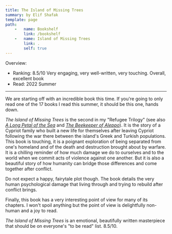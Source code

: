 ```yaml
---
title: The Island of Missing Trees
summary: by Elif Shafak
template: page
path:
    -   name: Bookshelf
        link: /bookshelf
    -   name: Island of Missing Trees
        link: .
        self: true
---
```


Overview:

- Ranking: 8.5/10 Very engaging, very well-written, very touching. Overall, excellent book
- Read: 2022 Summer

---

We are starting off with an incredible book this time. If you're going to only read one of the 17 books I read this summer, it should be this one, hands down.

*The Island of Missing Trees* is the second in my "Refugee Trilogy" (see also [*A Long Petal of the Sea*](../a-long-petal-of-the-sea) and [*The Beekeeper of Aleppo*](../the-beekeeper-of-aleppo)). It is the story of a Cypriot family who built a new life for themselves after leaving Cypriot following the war there between the island's Greek and Turkish populations. This book is touching, it is a poignant exploration of being separated from one's homeland and of the death and destruction brought about by warfare. It is a chilling reminder of how much damage we do to ourselves and to the world when we commit acts of violence against one another. But it is also a beautiful story of how humanity can bridge those differences and come together after conflict.

Do not expect a happy, fairytale plot though. The book details the very human psychological damage that living through and trying to rebuild after conflict brings.

Finally, this book has a very interesting point of view for many of its chapters. I won't spoil anything but the point of view is delightfully non-human and a joy to read.

*The Island of Missing Trees* is an emotional, beautifully written masterpiece that should be on everyone's "to be read" list. 8.5/10.
